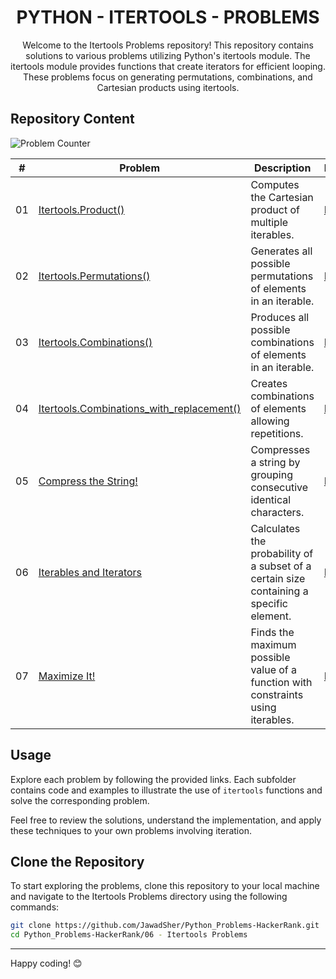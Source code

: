 <h1 align='center'>PYTHON - ITERTOOLS - PROBLEMS</h1>

<p align='center'>Welcome to the Itertools Problems repository! This repository contains solutions to various problems utilizing Python's itertools module. The itertools module provides functions that create iterators for efficient looping. These problems focus on generating permutations, combinations, and Cartesian products using itertools.</p>

## Repository Content

![Problem Counter](https://img.shields.io/badge/problems%20count-7-blue)

| #  | Problem                                                                                      | Description                                                    | HackerRank                                                                                 |
|----|----------------------------------------------------------------------------------------------|----------------------------------------------------------------|--------------------------------------------------------------------------------------|
| 01 | [Itertools.Product()](https://github.com/JawadSher/Python_Problems-HackerRank/tree/main/06%20-%20Itertools%20Problems/01%20-%20Itertools%20Product()) | Computes the Cartesian product of multiple iterables.         | [Link](https://www.hackerrank.com/challenges/itertools-product?isFullScreen=true)    |
| 02 | [Itertools.Permutations()](https://github.com/JawadSher/Python_Problems-HackerRank/tree/main/06%20-%20Itertools%20Problems/02%20-%20Itertools%20Permutations()) | Generates all possible permutations of elements in an iterable. | [Link](https://www.hackerrank.com/challenges/itertools-permutations?isFullScreen=true) |
| 03 | [Itertools.Combinations()](https://github.com/JawadSher/Python_Problems-HackerRank/tree/main/06%20-%20Itertools%20Problems/03%20-%20Itertools%20Combinations()) | Produces all possible combinations of elements in an iterable. | [Link](https://www.hackerrank.com/challenges/itertools-combinations?isFullScreen=true) |
| 04 | [Itertools.Combinations_with_replacement()](https://github.com/JawadSher/Python-Problems-Solutions-HackerRank/tree/main/06%20-%20Itertools%20Problems/04%20-%20itertools.combinations_with_replacement()) | Creates combinations of elements allowing repetitions.        | [Link](https://www.hackerrank.com/challenges/itertools-combinations-with-replacement?isFullScreen=true) |
| 05 | [Compress the String!](https://github.com/JawadSher/Python-Problems-Solutions-HackerRank/tree/main/06%20-%20Itertools%20Problems/05%20-%20Compress%20the%20String!) | Compresses a string by grouping consecutive identical characters. | [Link](https://www.hackerrank.com/challenges/compress-the-string?isFullScreen=true) |
| 06 | [Iterables and Iterators](https://github.com/JawadSher/Python-Problems-Solutions-HackerRank/tree/main/06%20-%20Itertools%20Problems/06%20-%20Iterables%20and%20Iterators) | Calculates the probability of a subset of a certain size containing a specific element. | [Link](https://www.hackerrank.com/challenges/iterables-and-iterators?isFullScreen=true) |
| 07 | [Maximize It!](https://github.com/JawadSher/Python-Problems-Solutions-HackerRank/tree/main/06%20-%20Itertools%20Problems/07%20-%20Maximize%20It!) | Finds the maximum possible value of a function with constraints using iterables. | [Link](https://www.hackerrank.com/challenges/maximize-it?isFullScreen=true) |

## Usage

Explore each problem by following the provided links. Each subfolder contains code and examples to illustrate the use of `itertools` functions and solve the corresponding problem. 

Feel free to review the solutions, understand the implementation, and apply these techniques to your own problems involving iteration.

## Clone the Repository

To start exploring the problems, clone this repository to your local machine and navigate to the Itertools Problems directory using the following commands:

```bash
git clone https://github.com/JawadSher/Python_Problems-HackerRank.git
cd Python_Problems-HackerRank/06 - Itertools Problems
```

---
Happy coding! 😊

